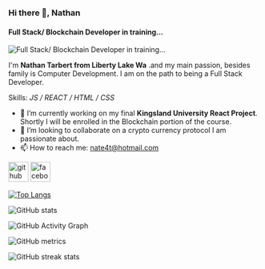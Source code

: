 ### Hi there 👋, Nathan
#### Full Stack/ Blockchain Developer in training...
![Full Stack/ Blockchain Developer in training...](https://scontent-amt2-1.xx.fbcdn.net/v/t1.0-1/p320x320/120087026_3988772784482998_7088283825089740520_n.jpg?_nc_cat=109&ccb=1-3&_nc_sid=7206a8&_nc_ohc=fPAKp6X3B04AX8FN_Im&_nc_ht=scontent-amt2-1.xx&tp=6&oh=c01e8204e081aedb6d7cbe1ee68a9536&oe=6068A0EC)

I'm **Nathan Tarbert from Liberty Lake Wa** .and my main passion, besides family is Computer Development. I am on the path to being a Full Stack Developer.

Skills: *JS / REACT / HTML / CSS*

- 🔭 I’m currently working on my final **Kingsland University React Project**. Shortly I will be enrolled in the Blockchain portion of the course. 
- 👯 I’m looking to collaborate on a crypto currency protocol I am passionate about. 
- 📫 How to reach me: nate4t@hotmail.com 


[<img src='https://cdn.jsdelivr.net/npm/simple-icons@3.0.1/icons/github.svg' alt='github' height='40'>](https://github.com/NathanTarbert)  [<img src='https://cdn.jsdelivr.net/npm/simple-icons@3.0.1/icons/facebook.svg' alt='facebook' height='40'>](https://www.facebook.com/nathan.tarbert)  

[![Top Langs](https://github-readme-stats.vercel.app/api/top-langs/?username=NathanTarbert)](https://github.com/anuraghazra/github-readme-stats)

![GitHub stats](https://github-readme-stats.vercel.app/api?username=NathanTarbert&show_icons=true)  

![GitHub Activity Graph](https://activity-graph.herokuapp.com/graph?username=NathanTarbert)  

![GitHub metrics](https://metrics.lecoq.io/NathanTarbert)  

![GitHub streak stats](https://github-readme-streak-stats.herokuapp.com/?user=NathanTarbert)  





